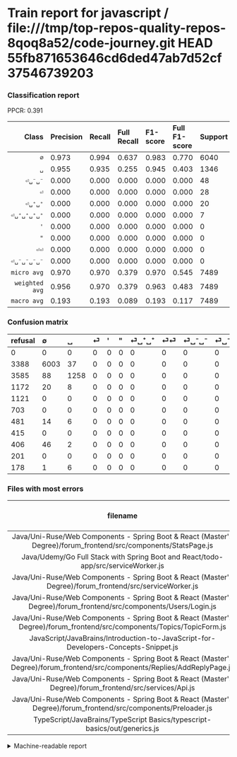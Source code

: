 # Train report for javascript / file:///tmp/top-repos-quality-repos-8qoq8a52/code-journey.git HEAD 55fb871653646cd6ded47ab7d52cf37546739203

### Classification report

PPCR: 0.391

| Class | Precision | Recall | Full Recall | F1-score | Full F1-score | Support | Full Support | PPCR |
|------:|:----------|:-------|:------------|:---------|:---------|:--------|:-------------|:-----|
| `∅` | 0.973| 0.994| 0.637| 0.983| 0.770| 6040| 9428| 0.641 |
| `␣` | 0.955| 0.935| 0.255| 0.945| 0.403| 1346| 4931| 0.273 |
| `⏎␣⁻␣⁻` | 0.000| 0.000| 0.000| 0.000| 0.000| 48| 454| 0.106 |
| `⏎` | 0.000| 0.000| 0.000| 0.000| 0.000| 28| 1200| 0.023 |
| `⏎␣⁺␣⁺` | 0.000| 0.000| 0.000| 0.000| 0.000| 20| 501| 0.040 |
| `⏎␣⁺␣⁺␣⁺␣⁺` | 0.000| 0.000| 0.000| 0.000| 0.000| 7| 185| 0.038 |
| `'` | 0.000| 0.000| 0.000| 0.000| 0.000| 0| 1121| 0.000 |
| `"` | 0.000| 0.000| 0.000| 0.000| 0.000| 0| 703| 0.000 |
| `⏎⏎` | 0.000| 0.000| 0.000| 0.000| 0.000| 0| 415| 0.000 |
| `⏎␣⁻␣⁻␣⁻␣⁻` | 0.000| 0.000| 0.000| 0.000| 0.000| 0| 201| 0.000 |
| `micro avg` | 0.970| 0.970| 0.379| 0.970| 0.545| 7489| 19139| 0.391 |
| `weighted avg` | 0.956| 0.970| 0.379| 0.963| 0.483| 7489| 19139| 0.391 |
| `macro avg` | 0.193| 0.193| 0.089| 0.193| 0.117| 7489| 19139| 0.391 |

### Confusion matrix

|refusal|  ∅| ␣| ⏎| '| "| ⏎␣⁺␣⁺| ⏎⏎| ⏎␣⁻␣⁻| ⏎␣⁻␣⁻␣⁻␣⁻| ⏎␣⁺␣⁺␣⁺␣⁺| 
|:---|:---|:---|:---|:---|:---|:---|:---|:---|:---|:---|
|0 |0 |0 |0 |0 |0 |0 |0 |0 |0 |0 |
|3388 |6003 |37 |0 |0 |0 |0 |0 |0 |0 |0 |
|3585 |88 |1258 |0 |0 |0 |0 |0 |0 |0 |0 |
|1172 |20 |8 |0 |0 |0 |0 |0 |0 |0 |0 |
|1121 |0 |0 |0 |0 |0 |0 |0 |0 |0 |0 |
|703 |0 |0 |0 |0 |0 |0 |0 |0 |0 |0 |
|481 |14 |6 |0 |0 |0 |0 |0 |0 |0 |0 |
|415 |0 |0 |0 |0 |0 |0 |0 |0 |0 |0 |
|406 |46 |2 |0 |0 |0 |0 |0 |0 |0 |0 |
|201 |0 |0 |0 |0 |0 |0 |0 |0 |0 |0 |
|178 |1 |6 |0 |0 |0 |0 |0 |0 |0 |0 |

### Files with most errors

| filename | number of errors|
|:----:|:-----|
| Java/Uni-Ruse/Web Components - Spring Boot & React (Master's Degree)/forum_frontend/src/components/StatsPage.js | 36 |
| Java/Udemy/Go Full Stack with Spring Boot and React/todo-app/src/serviceWorker.js | 27 |
| Java/Uni-Ruse/Web Components - Spring Boot & React (Master's Degree)/forum_frontend/src/serviceWorker.js | 25 |
| Java/Uni-Ruse/Web Components - Spring Boot & React (Master's Degree)/forum_frontend/src/components/Users/Login.js | 12 |
| Java/Uni-Ruse/Web Components - Spring Boot & React (Master's Degree)/forum_frontend/src/components/Topics/TopicForm.js | 12 |
| JavaScript/JavaBrains/Introduction-to-JavaScript-for-Developers-Concepts-Snippet.js | 9 |
| Java/Uni-Ruse/Web Components - Spring Boot & React (Master's Degree)/forum_frontend/src/components/Replies/AddReplyPage.js | 8 |
| Java/Uni-Ruse/Web Components - Spring Boot & React (Master's Degree)/forum_frontend/src/services/Api.js | 8 |
| Java/Uni-Ruse/Web Components - Spring Boot & React (Master's Degree)/forum_frontend/src/components/Preloader.js | 6 |
| TypeScript/JavaBrains/TypeScript Basics/typescript-basics/out/generics.js | 5 |

<details>
    <summary>Machine-readable report</summary>
```json
{
  "cl_report": {"\"": {"f1-score": 0.0, "precision": 0.0, "recall": 0.0, "support": 0}, "\u0027": {"f1-score": 0.0, "precision": 0.0, "recall": 0.0, "support": 0}, "macro avg": {"f1-score": 0.1927930444977632, "precision": 0.1927819490967856, "recall": 0.19284952717396653, "support": 7489}, "micro avg": {"f1-score": 0.9695553478435038, "precision": 0.9695553478435038, "recall": 0.9695553478435038, "support": 7489}, "weighted avg": {"f1-score": 0.9627203789667139, "precision": 0.9561109924940973, "recall": 0.9695553478435038, "support": 7489}, "\u2205": {"f1-score": 0.983131346216836, "precision": 0.9726182760855476, "recall": 0.9938741721854305, "support": 6040}, "\u23ce": {"f1-score": 0.0, "precision": 0.0, "recall": 0.0, "support": 28}, "\u23ce\u23ce": {"f1-score": 0.0, "precision": 0.0, "recall": 0.0, "support": 0}, "\u23ce\u2423\u207a\u2423\u207a": {"f1-score": 0.0, "precision": 0.0, "recall": 0.0, "support": 20}, "\u23ce\u2423\u207a\u2423\u207a\u2423\u207a\u2423\u207a": {"f1-score": 0.0, "precision": 0.0, "recall": 0.0, "support": 7}, "\u23ce\u2423\u207b\u2423\u207b": {"f1-score": 0.0, "precision": 0.0, "recall": 0.0, "support": 48}, "\u23ce\u2423\u207b\u2423\u207b\u2423\u207b\u2423\u207b": {"f1-score": 0.0, "precision": 0.0, "recall": 0.0, "support": 0}, "\u2423": {"f1-score": 0.944799098760796, "precision": 0.9552012148823082, "recall": 0.9346210995542348, "support": 1346}},
  "cl_report_full": {"\"": {"f1-score": 0.0, "precision": 0.0, "recall": 0.0, "support": 703}, "\u0027": {"f1-score": 0.0, "precision": 0.0, "recall": 0.0, "support": 1121}, "macro avg": {"f1-score": 0.11723042450507237, "precision": 0.1927819490967856, "recall": 0.08918410724768888, "support": 19139}, "micro avg": {"f1-score": 0.5453657803815533, "precision": 0.9695553478435038, "recall": 0.37938241287423585, "support": 19139}, "weighted avg": {"f1-score": 0.4828670576812008, "precision": 0.7252177385192123, "recall": 0.37938241287423585, "support": 19139}, "\u2205": {"f1-score": 0.7696153846153845, "precision": 0.9726182760855476, "recall": 0.636720407297412, "support": 9428}, "\u23ce": {"f1-score": 0.0, "precision": 0.0, "recall": 0.0, "support": 1200}, "\u23ce\u23ce": {"f1-score": 0.0, "precision": 0.0, "recall": 0.0, "support": 415}, "\u23ce\u2423\u207a\u2423\u207a": {"f1-score": 0.0, "precision": 0.0, "recall": 0.0, "support": 501}, "\u23ce\u2423\u207a\u2423\u207a\u2423\u207a\u2423\u207a": {"f1-score": 0.0, "precision": 0.0, "recall": 0.0, "support": 185}, "\u23ce\u2423\u207b\u2423\u207b": {"f1-score": 0.0, "precision": 0.0, "recall": 0.0, "support": 454}, "\u23ce\u2423\u207b\u2423\u207b\u2423\u207b\u2423\u207b": {"f1-score": 0.0, "precision": 0.0, "recall": 0.0, "support": 201}, "\u2423": {"f1-score": 0.4026888604353393, "precision": 0.9552012148823082, "recall": 0.2551206651794768, "support": 4931}},
  "ppcr": 0.39129526098542244
}
```
</details>
